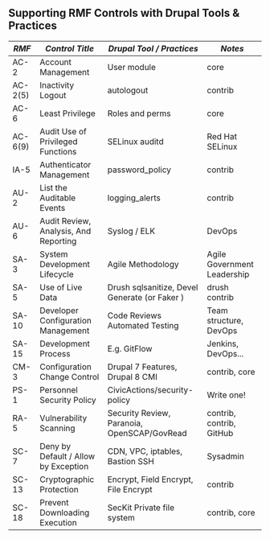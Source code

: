 ## Supporting RMF Controls with Drupal Tools & Practices

| *RMF*   | *Control Title*                       | *Drupal Tool / Practices*                     | *Notes*                       |
|---------|---------------------------------------|----------------------------------------------|-----------------------------|
| AC-2    | Account Management                    | User module                                  | core                        |
| AC-2(5) | Inactivity Logout                     | autologout                                   | contrib                     |
| AC-6    | Least Privilege                       | Roles and perms                              | core                        |
| AC-6(9) | Audit Use of Privileged Functions     | SELinux auditd                               | Red Hat SELinux             |
| IA-5    | Authenticator Management              | password_policy                              | contrib                     |
| AU-2    | List the Auditable Events             | logging_alerts                               | contrib                     |
| AU-6    | Audit Review, Analysis, And Reporting | Syslog / ELK                                 | DevOps                      |
| SA-3    | System Development Lifecycle          | Agile Methodology                            | Agile Government Leadership |
| SA-5    | Use of Live Data                      | Drush sqlsanitize, Devel Generate (or Faker ) | drush contrib               |
| SA-10   | Developer Configuration Management    | Code Reviews Automated Testing               | Team structure, DevOps       |
| SA-15   | Development Process                   | E.g. GitFlow                                 | Jenkins, DevOps...          |
| CM-3    | Configuration Change Control          | Drupal 7 Features, Drupal 8 CMI              | contrib, core                |
| PS-1    | Personnel Security Policy             | CivicActions/security-policy                 | Write one!                  |
| RA-5    | Vulnerability Scanning                | Security Review, Paranoia, OpenSCAP/GovRead  | contrib, contrib, GitHub      |
| SC-7    | Deny by Default / Allow by Exception  | CDN, VPC, iptables, Bastion SSH              | Sysadmin                    |
| SC-13   | Cryptographic Protection              | Encrypt, Field Encrypt, File Encrypt         | contrib                     |
| SC-18   | Prevent Downloading Execution         | SecKit Private file system                   | contrib, core                |
